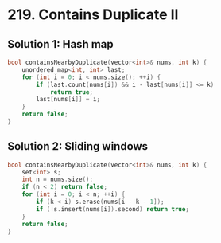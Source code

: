 # 219. Contains Duplicate II

## Solution 1: Hash map

```cpp
bool containsNearbyDuplicate(vector<int>& nums, int k) {
    unordered_map<int, int> last;
    for (int i = 0; i < nums.size(); ++i) {
        if (last.count(nums[i]) && i - last[nums[i]] <= k)
            return true;
        last[nums[i]] = i;
    }
    return false;
}
```

## Solution 2: Sliding windows

```cpp
bool containsNearbyDuplicate(vector<int>& nums, int k) {
    set<int> s;
    int n = nums.size();
    if (n < 2) return false;
    for (int i = 0; i < n; ++i) {
        if (k < i) s.erase(nums[i - k - 1]);
        if (!s.insert(nums[i]).second) return true;
    }
    return false;
}
```
